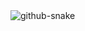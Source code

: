 <picture>
<!--   <source media="(prefers-color-scheme: dark)" srcset="https://github.com/lachimo/lachimo/blob/output/ocean-dark.gif" /> -->
  <source media="(prefers-color-scheme: light)" srcset="https://github.com/lachimo/lachimo/blob/output/ocean-light.gif" />
  <img alt="github-snake" src="https://github.com/lachimo/lachimo/blob/output/ocean-light.gif" />
</picture>
